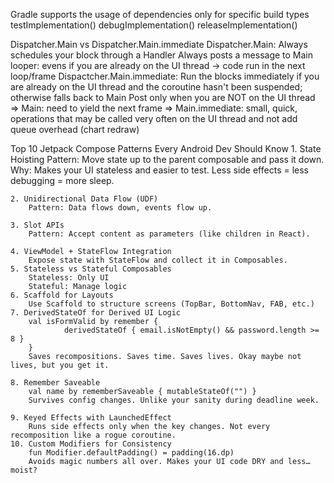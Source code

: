 Gradle supports the usage of dependencies only for specific build types
	testImplementation()
	debugImplementation()
	releaseImplementation()


Dispatcher.Main vs Dispatcher.Main.immediate
	Dispatcher.Main:
		Always schedules your block through a Handler
		Always posts a message to Main looper: evens if you are already on the UI thread -> code run in the next loop/frame
	Dispactcher.Main.immediate:
		Run the blocks immediately if you are already on the UI thread and the coroutine hasn't been suspended; otherwise falls back
		to Main
		Post only when you are NOT on the UI thread
=> Main: need to yield the next frame 
=> Main.immediate: small, quick, operations that may be called very often on the UI thread and not add queue overhead (chart redraw)

Top 10 Jetpack Compose Patterns Every Android Dev Should Know
	1. State Hoisting
		Pattern: Move state up to the parent composable and pass it down.
		Why: Makes your UI stateless and easier to test. Less side effects = less debugging = more sleep.

	2. Unidirectional Data Flow (UDF)
		Pattern: Data flows down, events flow up.
		
	3. Slot APIs
		Pattern: Accept content as parameters (like children in React).

	4. ViewModel + StateFlow Integration
		Expose state with StateFlow and collect it in Composables.
	5. Stateless vs Stateful Composables
		Stateless: Only UI
		Stateful: Manage logic
	6. Scaffold for Layouts
		Use Scaffold to structure screens (TopBar, BottomNav, FAB, etc.)
	7. DerivedStateOf for Derived UI Logic
		val isFormValid by remember {
    			derivedStateOf { email.isNotEmpty() && password.length >= 8 }
		}
		Saves recompositions. Saves time. Saves lives. Okay maybe not lives, but you get it.

	8. Remember Saveable
		val name by rememberSaveable { mutableStateOf("") }
		Survives config changes. Unlike your sanity during deadline week.

	9. Keyed Effects with LaunchedEffect
		Runs side effects only when the key changes. Not every recomposition like a rogue coroutine.
	10. Custom Modifiers for Consistency
		fun Modifier.defaultPadding() = padding(16.dp)
		Avoids magic numbers all over. Makes your UI code DRY and less… moist?